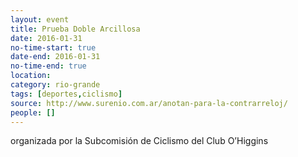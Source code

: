 ```yaml
---
layout: event 
title: Prueba Doble Arcillosa
date: 2016-01-31
no-time-start: true
date-end: 2016-01-31
no-time-end: true
location: 
category: rio-grande
tags: [deportes,ciclismo]
source: http://www.surenio.com.ar/anotan-para-la-contrarreloj/
people: []
---
```


organizada por la Subcomisión de Ciclismo del Club O’Higgins